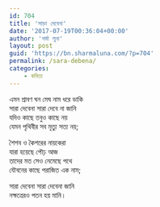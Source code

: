 ```yaml
---
id: 704
title: 'সাড়া দেবেনা'
date: '2017-07-19T00:36:04+00:00'
author: 'শর্মা লুনা'
layout: post
guid: 'https://bn.sharmaluna.com/?p=704'
permalink: /sara-debena/
categories:
    - কবিতা
---
```


এমন শ্রাবণ ঘন মেঘ নাম ধরে ডাকি  
সারা দেবেনা সারা দেবে না জানি  
যদিও কাছে তবুও কাছে নয়  
যেমন পৃথিবীর সব মৃত্যু সত্য নয়;

শৈশব ও কৈশরের নায়কেরা  
যারা হয়েছে পৌঢ় আজ  
তাদের মত সেও নেমেছে পথে  
যৌবনের কাছে পরাজিত এক নাম;

সারা দেবেনা সারা দেবেনা জানি  
নক্ষত্রেরও পতন হয় মানি।